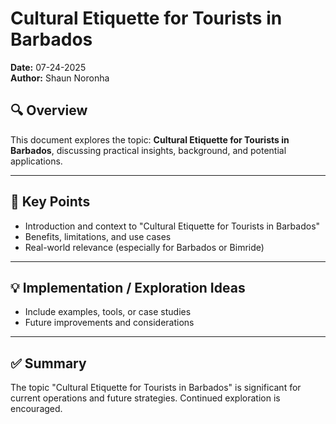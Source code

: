 # Cultural Etiquette for Tourists in Barbados

**Date:** 07-24-2025  
**Author:** Shaun Noronha

## 🔍 Overview

This document explores the topic: **Cultural Etiquette for Tourists in Barbados**, discussing practical insights, background, and potential applications.

---

## 📌 Key Points

- Introduction and context to "Cultural Etiquette for Tourists in Barbados"
- Benefits, limitations, and use cases
- Real-world relevance (especially for Barbados or Bimride)

---

## 💡 Implementation / Exploration Ideas

- Include examples, tools, or case studies
- Future improvements and considerations

---

## ✅ Summary

The topic "Cultural Etiquette for Tourists in Barbados" is significant for current operations and future strategies. Continued exploration is encouraged.

